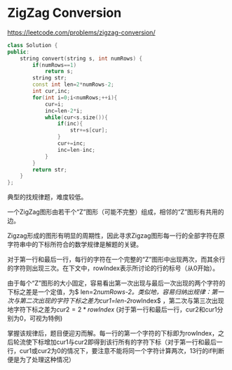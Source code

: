 # ZigZag Conversion



<https://leetcode.com/problems/zigzag-conversion/>

```cpp
class Solution {
public:
    string convert(string s, int numRows) {
        if(numRows==1)
            return s;
        string str;
        const int len=2*numRows-2;
        int cur,inc;
        for(int i=0;i<numRows;++i){
            cur=i;
            inc=len-2*i;
            while(cur<s.size()){
                if(inc){
                    str+=s[cur];
                }
                cur+=inc;
                inc=len-inc;
            }
        }
        return str;
    }
};
```



典型的找规律题，难度较低。

一个ZigZag图形由若干个“Z”图形（可能不完整）组成，相邻的“Z”图形有共用的边。

Zigzag形成的图形有明显的周期性，因此寻求Zigzag图形每一行的全部字符在原字符串中的下标所符合的数学规律是解题的关键。

对于第一行和最后一行，每行的字符在一个完整的“Z”图形中出现两次，而其余行的字符则出现三次。在下文中，rowIndex表示所讨论的行的标号（从0开始）。

由于每个“Z”图形的大小固定，容易看出第一次出现与最后一次出现的两个字符的下标之差是一个定值，为$ len=2*numRows-2$。类似地，容易归纳出规律：第一次与第二次出现的字符下标之差为$cur1=len-2*rowIndex$ ，第二次与第三次出现地字符下标之差为$cur2=2*rowIndex$ (对于第一行和最后一行，cur2和cur1分别为0，可视为特例)

掌握该规律后，题目便迎刃而解。每一行的第一个字符的下标即为rowIndex，之后轮流使下标增加cur1与cur2即得到该行所有的字符下标（对于第一行和最后一行，cur1或cur2为0的情况下，要注意不能将同一个字符计算两次，13行的if判断便是为了处理这种情况）

